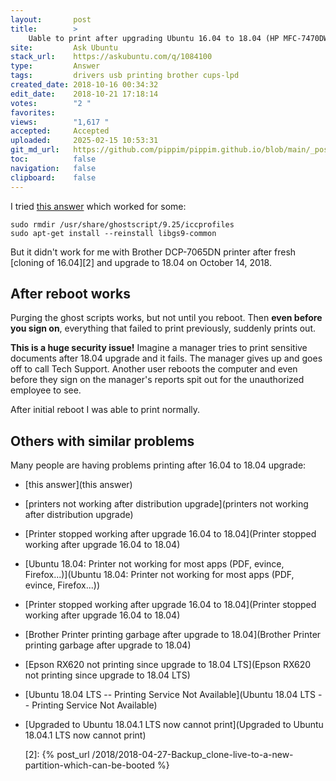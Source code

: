 ```yaml
---
layout:       post
title:        >
    Uable to print after upgrading Ubuntu 16.04 to 18.04 (HP MFC-7470DW)
site:         Ask Ubuntu
stack_url:    https://askubuntu.com/q/1084100
type:         Answer
tags:         drivers usb printing brother cups-lpd
created_date: 2018-10-16 00:34:32
edit_date:    2018-10-21 17:18:14
votes:        "2 "
favorites:    
views:        "1,617 "
accepted:     Accepted
uploaded:     2025-02-15 10:53:31
git_md_url:   https://github.com/pippim/pippim.github.io/blob/main/_posts/2018/2018-10-16-Uable-to-print-after-upgrading-Ubuntu-16.04-to-18.04-_HP-MFC-7470DW_.md
toc:          false
navigation:   false
clipboard:    false
---
```


I tried [this answer][1] which worked for some:

``` 
sudo rmdir /usr/share/ghostscript/9.25/iccprofiles
sudo apt-get install --reinstall libgs9-common 
```

But it didn't work for me with Brother DCP-7065DN printer after fresh [cloning of 16.04][2] and upgrade to 18.04 on October 14, 2018.

## After reboot works

Purging the ghost scripts works, but not until you reboot. Then **even before you sign on**, everything that failed to print previously, suddenly prints out.

**This is a huge security issue!** Imagine a manager tries to print sensitive documents after 18.04 upgrade and it fails. The manager gives up and goes off to call Tech Support. Another user reboots the computer and even before they sign on the manager's reports spit out for the unauthorized employee to see.

After initial reboot I was able to print normally.

## Others with similar problems

Many people are having problems printing after 16.04 to 18.04 upgrade:

- [this answer](this answer)
- [printers not working after distribution upgrade](printers not working after distribution upgrade)
- [Printer stopped working after upgrade 16.04 to 18.04](Printer stopped working after upgrade 16.04 to 18.04)
- [Ubuntu 18.04: Printer not working for most apps (PDF, evince, Firefox...)](Ubuntu 18.04: Printer not working for most apps (PDF, evince, Firefox...))
- [Printer stopped working after upgrade 16.04 to 18.04](Printer stopped working after upgrade 16.04 to 18.04)
- [Brother Printer printing garbage after upgrade to 18.04](Brother Printer printing garbage after upgrade to 18.04)
- [Epson RX620 not printing since upgrade to 18.04 LTS](Epson RX620 not printing since upgrade to 18.04 LTS)
- [Ubuntu 18.04 LTS -- Printing Service Not Available](Ubuntu 18.04 LTS -- Printing Service Not Available)
- [Upgraded to Ubuntu 18.04.1 LTS now cannot print](Upgraded to Ubuntu 18.04.1 LTS now cannot print)


  [1]: https://askubuntu.com/questions/1080720/printer-filter-failed/1080926#1080926
  [2]: {% post_url /2018/2018-04-27-Backup_clone-live-to-a-new-partition-which-can-be-booted %}
